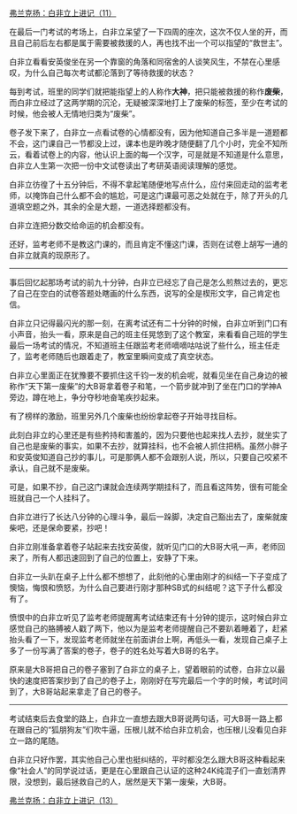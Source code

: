 <p></p><a href="https://zhuanlan.zhihu.com/p/94523910" data-draft-node="block" data-draft-type="link-card" data-image="https://pic4.zhimg.com/v2-99f21719f3d015a170c475b63793426b_180x120.jpg" data-image-width="899" data-image-height="289" class="internal">弗兰克扬：白非立上进记（11）</a><p>在最后一门考试的考场上，白非立呆望了一下四周的座次，这次不仅人坐的开，而且自己前后左右都是属于需要被救援的人，再也找不出一个可以指望的“救世主”。</p><p>白非立看看安英俊坐在另一个靠窗的角落和同宿舍的人谈笑风生，不禁在心里感叹，为什么自己每次考试都沦落到了等待救援的状态？</p><p>每到考试，班里的同学们就把能指望上的人称作<b>大神</b>，把只能被救援的称作<b>废柴</b>，而白非立经过了这两学期的沉沦，无疑被深深地打上了废柴的标签，至少在考试的时候，他会被人无情地归类为“废柴”。</p><p>卷子发下来了，白非立一点看试卷的心情都没有，因为他知道自己多半是一道题都不会，这门课自己一节都没上过，课本也是昨晚才随便翻了几个小时，完全不知所云，看着试卷上的内容，他认识上面的每一个汉字，可是就是不知道是什么意思，白非立人生第一次把一份中文试卷读出了考研英语阅读理解的感觉。</p><p>白非立彷徨了十五分钟后，不得不拿起笔随便地写点什么，应付来回走动的监考老师，以掩饰自己什么都不会的尴尬，可是这门课最可恶之处就在于，除了开头的几道填空题之外，其余的全是大题，一道选择题都没有。</p><p>白非立连把分数交给命运的机会都没有。</p><p>还好，监考老师不是教这门课的，而且肯定不懂这门课，否则在试卷上胡写一通的白非立就真的现原形了。</p><hr/><p>事后回忆起那场考试的前九十分钟，白非立已经忘了自己是怎么煎熬过去的，更忘了自己在空白的试卷答题处瞎画的什么东西，说写的全是楔形文字，自己肯定也信。</p><p>白非立只记得最闪光的那一刻，在离考试还有二十分钟的时候，白非立听到门口有小声音，抬头一看，原来是自己的班主任晃悠到了这个教室，来看看自己班的学生最后一场考试的情况，不知道班主任跟监考老师嘀嘀咕咕说了些什么，班主任走了，监考老师随后也跟着走了，教室里瞬间变成了真空状态。</p><p>白非立心里面正在犹豫要不要抓住这千钧一发的机会呢，就看见坐在自己身边的被称作“天下第一废柴”的大B哥拿着卷子和笔，一个箭步就冲到了坐在门口的学神A旁边，蹲在地上，争分夺秒地奋笔疾抄起来。</p><p>有了榜样的激励，班里另外几个废柴也纷纷拿起卷子开始寻找目标。</p><p>此刻白非立的心里还是有些矜持和害羞的，因为只要他也起来找人去抄，就坐实了自己也是废柴的事实，如果不去抄，就算挂科，也不会被人抓住把柄。虽然小胖子和安英俊知道自己抄的事儿，可是那俩人都不会跟别人说，所以，只要自己咬紧不承认，自己就不是废柴。</p><p>可是，如果不抄，自己这门课就会连续两学期挂科了，而且看这阵势，很有可能全班就自己一个人挂科了。</p><p>白非立进行了长达八分钟的心理斗争，最后一跺脚，决定自己豁出去了，废柴就废柴吧，还是保命要紧，抄吧！</p><p>白非立刚准备拿着卷子站起来去找安英俊，就听见门口的大B哥大吼一声，老师回来了，所有人都迅速回到了自己的位置上，安静了下来。</p><p>白非立一头趴在桌子上什么都不想想了，此刻他的心里由刚才的纠结一下子变成了懊恼，悔恨和愤怒，为什么自己要进行刚才那种SB式的纠结呢？这下子什么都没有了。</p><p>愤恨中的白非立听见了监考老师提醒离考试结束还有十分钟的提示，这时候白非立感觉自己的胳膊被人戳了两下，他以为是监考老师提醒自己不要趴着睡着了，赶紧抬头看了一下，发现监考老师就坐在前面讲台上啊，再低头一看，发现自己桌子上多了一份写满了答案的卷子，卷子的姓名处写着大B哥的名字。</p><p>原来是大B哥把自己的卷子塞到了白非立的桌子上，望着眼前的试卷，白非立以最快的速度把答案抄到了自己的卷子上，刚刚好在写完最后一个字的时候，考试时间到了，大B哥站起来拿走了自己的卷子。</p><hr/><p>考试结束后去食堂的路上，白非立一直想去跟大B哥说两句话，可大B哥一路上都在跟自己的“狐朋狗友”们吹牛逼，压根儿就不给白非立机会，也压根儿没看见白非立一路的尾随。</p><p>白非立只好作罢，其实他自己心里也挺纠结的，平时都没怎么跟大B哥这种看起来像“社会人”的同学说过话，更是在心里跟自己认证的这种24K纯混子们一直划清界限，没想到，最后拯救自己的人，居然是天下第一废柴，大B哥。</p><a href="https://zhuanlan.zhihu.com/p/94865176" data-draft-node="block" data-draft-type="link-card" data-image="https://pic3.zhimg.com/v2-87793be5d961d3a859fdcd6fe97c6ba6_180x120.jpg" data-image-width="760" data-image-height="265" class="internal">弗兰克扬：白非立上进记（13）</a><p></p>